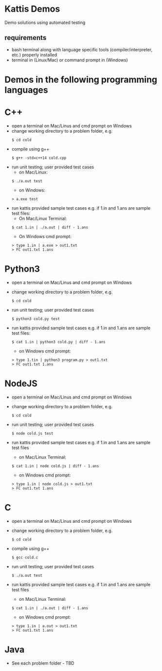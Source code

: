 # Kattis Demos

Demo solutions using automated testing

## requirements

-   bash terminal along with language specific tools (compiler/interpreter, etc.) properly installed
-   terminal in (Linux/Mac) or command prompt in (Windows)

# Demos in the following programming languages

# C++

-   open a terminal on Mac/Linus and cmd prompt on Windows
-   change working directory to a problem folder, e.g.
    ```
    $ cd cold
    ```
-   compile using g++
    ```
    $ g++ -std=c++14 cold.cpp
    ```
-   run unit testing; user provided test cases
    - on Mac/Linux:
    ```
    $ ./a.out test
    ```
    - on Windows:
    ```
    > a.exe test
    ```
-   run kattis provided sample test cases e.g. if 1.in and 1.ans are sample test files:
    - On Mac/Linux Terminal:
    ```
    $ cat 1.in | ./a.out | diff - 1.ans
    ```
    - On Windows cmd prompt:
    ```
    > type 1.in | a.exe > out1.txt
    > FC out1.txt 1.ans
    ```

# Python3

-   open a terminal on Mac/Linus and cmd prompt on Windows

-   change working directory to a problem folder, e.g.
    ```
    $ cd cold
    ```
-   run unit testing; user provided test cases
    ```
    $ python3 cold.py test
    ```
-   run kattis provided sample test cases e.g. if 1.in and 1.ans are sample test files:
    ```
    $ cat 1.in | python3 cold.py | diff - 1.ans
    ```
    - on Windows cmd prompt:
    ```
    > type 1.tin | python3 program.py > out1.txt
    > FC out1.txt 1.ans
    ```

# NodeJS

-   open a terminal on Mac/Linus and cmd prompt on Windows

-   change working directory to a problem folder, e.g.
    ```
    $ cd cold
    ```
-   run unit testing; user provided test cases
    ```
    $ node cold.js test
    ```
-   run kattis provided sample test cases e.g. if 1.in and 1.ans are sample test files
    - on Mac/Linux Terminal:
    ```
    $ cat 1.in | node cold.js | diff - 1.ans
    ```
    - on Windows cmd prompt:
    ```
    > type 1.in | node cold.js > out1.txt
    > FC out1.txt 1.ans
    ```

# C

-   open a terminal on Mac/Linus and cmd prompt on Windows

-   change working directory to a problem folder, e.g.
    ```
    $ cd cold
    ```
-   compile using g++
    ```
    $ gcc cold.c
    ```
-   run unit testing; user provided test cases
    ```
    $ ./a.out test
    ```
-   run kattis provided sample test cases e.g. if 1.in and 1.ans are sample test files
    - on Mac/Linux Terminal:
    ```
    $ cat 1.in | ./a.out | diff - 1.ans
    ```
    - on Windows cmd prompt:
    ```
    > type 1.in | a.out > out1.txt
    > FC out1.txt 1.ans
    ```

# Java

-   See each problem folder - TBD
